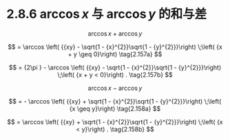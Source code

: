 # 2.8.6 $\arccos x$ 与 $\arccos y$ 的和与差

$$
\arccos x + \arccos y
$$

$$
= \arccos \left( {{xy} - \sqrt{1 - {x}^{2}}\sqrt{1 - {y}^{2}}}\right) \;\left( {x + y \geq  0}\right)  \tag{2.157a}
$$

$$
= {2\pi } - \arccos \left( {{xy} - \sqrt{1 - {x}^{2}}\sqrt{1 - {y}^{2}}}\right) \;\left( {x + y < 0}\right) . \tag{2.157b}
$$

$$
\arccos x - \arccos y
$$

$$
=  - \arccos \left( {{xy} + \sqrt{1 - {x}^{2}}\sqrt{1 - {y}^{2}}}\right) \;\left( {x \geq  y}\right)  \tag{2.158a}
$$

$$
= \arccos \left( {{xy} + \sqrt{1 - {x}^{2}}\sqrt{1 - {y}^{2}}}\right) \;\left( {x < y}\right) . \tag{2.158b}
$$
